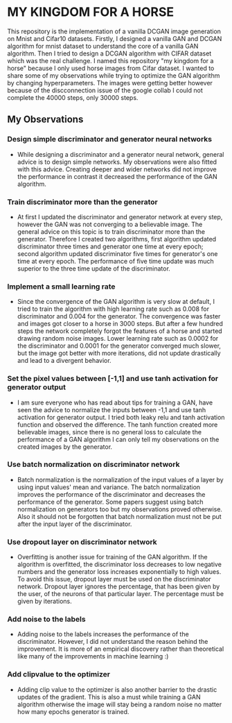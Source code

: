 # MY KINGDOM FOR A HORSE

This repository is the implementation of a vanilla DCGAN image generation on Mnist and Cifar10 datasets. Firstly, I designed a vanilla GAN and DCGAN algorithm for mnist dataset to understand the core of a vanilla GAN algorithm. Then I tried to design a DCGAN algorithm with CIFAR dataset which was the real challenge. I named this repository "my kingdom for a horse" because I only used horse images from Cifar dataset. I wanted to share some of my observations while trying to optimize the GAN algorithm by changing hyperparameters. The images were getting better however because of the discconnection issue of the google collab I could not complete the 40000 steps, only 30000 steps.

## My Observations

### Design simple discriminator and generator neural networks

* While designing a discriminator and a generator neural network, general advice is to design simple networks. My observations were also fitted with this advice. Creating deeper and wider networks did not improve the performance in contrast it decreased the performance of the GAN algorithm.

### Train discriminator more than the generator

* At first I updated the discriminator and generator network at every step, however the GAN was not converging to a believable image. The general advice on this topic is to train discriminator more than the generator. Therefore I created two algorithms, first algorithm updated discriminator three times and generator one time at every epoch; second algorithm updated discriminator five times for generator's one time at every epoch. The performance of five time update was much superior to the three time update of the discriminator.

### Implement a small learning rate

* Since the convergence of the GAN algorithm is very slow at default, I tried to train the algorithm with high learning rate such as 0.008 for discriminator and 0.004 for the generator. The convergence was faster and images got closer to a horse in 3000 steps. But after a few hundred steps the network completely forgot the features of a horse and started drawing random noise images. Lower learning rate such as 0.0002 for the discriminator and 0.0001 for the generator converged much slower, but the image got better with more iterations, did not update drastically and lead to a divergent behavior.

###  Set the pixel values between [-1,1] and use tanh activation for generator output

* I am sure everyone who has read about tips for training a GAN, have seen the advice to normalize the inputs between -1,1 and use tanh activation for generator output. I tried both leaky relu and tanh activation function and observed the difference. The tanh function created more believable images, since there is no general loss to calculate the performance of a GAN algorithm I can only tell my observations on the created images by the generator.

### Use batch normalization on discriminator network

* Batch normalization is the normalization of the input values of a layer by using input values' mean and variance. The batch normalization improves the performance of the discriminator and decreases the performance of the generator. Some papers suggest using batch normalization on generators too but my observations proved otherwise. Also it should not be forgotten that batch normalization must not be put after the input layer of the discriminator.

### Use dropout layer on discriminator network

* Overfitting is another issue for training of the GAN algorithm. If the algorithm is overfitted, the discriminator loss decreases to low negative numbers and the generator loss increases exponentially to high values. To avoid this issue, dropout layer must be used on the discriminator network. Dropout layer ignores the percentage, that has been given by the user, of the neurons of that particular layer. The percentage must be given by iterations.

### Add noise to the labels

* Adding noise to the labels increases the performance of the discriminator. However, I did not understand the reason behind the improvement. It is more of an empirical discovery rather than theoretical like many of the improvements in machine learning :) 

### Add clipvalue to the optimizer

* Adding clip value to the optimizer is also another barrier to the drastic updates of the gradient. This is also a must while training a GAN algorithm otherwise the image will stay being a random noise no matter how many epochs generator is trained.
